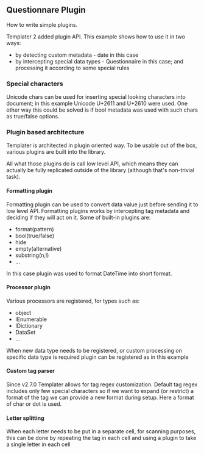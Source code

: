 ## Questionnare Plugin

How to write simple plugins.

Templater 2 added plugin API. This example shows how to use it in two ways:

 * by detecting custom metadata - date in this case
 * by intercepting special data types - Questionnaire in this case; and processing it according to some special rules

### Special characters

Unicode chars can be used for inserting special looking characters into document; in this example Unicode U+2611 and U+2610 were used. One other way this could be solved is if bool metadata was used with such chars as true/false options.

### Plugin based architecture

Templater is architected in plugin oriented way. To be usable out of the box, various plugins are built into the library. 

All what those plugins do is call low level API, which means they can actually be fully replicated outside of the library (although that's non-trivial task).

#### Formatting plugin

Formatting plugin can be used to convert data value just before sending it to low level API. Formatting plugins works by intercepting tag metadata and deciding if they will act on it. Some of built-in plugins are:

 * format(pattern)
 * bool(true/false)
 * hide
 * empty(alternative)
 * substring(n,l)
 * ...

In this case plugin was used to format DateTime into short format.

#### Processor plugin

Various processors are registered, for types such as:

 * object
 * IEnumerable
 * IDictionary
 * DataSet
 * ...

When new data type needs to be registered, or custom processing on specific data type is required plugin can be registered as in this example

#### Custom tag parser

Since v2.7.0 Templater allows for tag regex customization. Default tag regex includes only few special characters so if we want to expand (or restrict) a format of the tag we can provide a new format during setup.
Here a format of char or dot is used.

#### Letter splitting

When each letter needs to be put in a separate cell, for scanning purposes, this can be done by repeating the tag in each cell and using a plugin to take a single letter in each cell